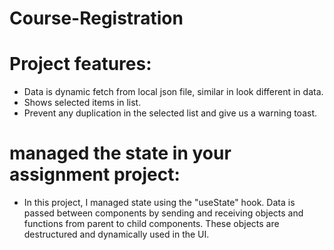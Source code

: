 # Course-Registration

# Project features:
  - Data is dynamic fetch from local json file, similar in look different in data.
  - Shows selected items in list.
  - Prevent any duplication in the selected list and give us a warning toast.

# managed the state in your assignment project:
- In this project, I managed state using the "useState" hook. Data is passed between components by sending and receiving objects and functions from parent to child components. These objects are destructured and dynamically used in the UI.

 
 
